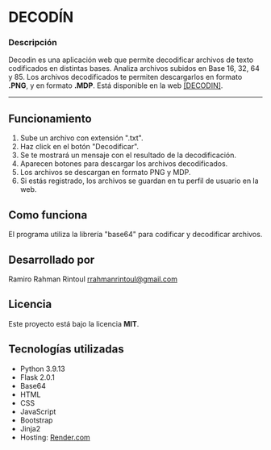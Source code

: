 # DECODÍN

### Descripción
Decodin es una aplicación web que permite decodificar archivos de texto codificados en distintas bases.
Analiza archivos subidos en Base 16, 32, 64 y 85.
Los archivos decodificados te permiten descargarlos en formato **.PNG**, y en formato **.MDP**.
Está disponible en la web [[DECODIN]](https://decodin.onrender.com).

---
## Funcionamiento
1. Sube un archivo con extensión ".txt".
2. Haz click en el botón "Decodificar".
3. Se te mostrará un mensaje con el resultado de la decodificación.
4. Aparecen botones para descargar los archivos decodificados.
5. Los archivos se descargan en formato PNG y MDP.
6. Si estás registrado, los archivos se guardan en tu perfil de usuario en la web.
## Como funciona
El programa utiliza la librería "base64" para codificar y decodificar archivos.
## Desarrollado por
Ramiro Rahman Rintoul <rrahmanrintoul@gmail.com>
## Licencia
Este proyecto está bajo la licencia **MIT**.
## Tecnologías utilizadas
- Python 3.9.13
- Flask 2.0.1
- Base64
- HTML
- CSS
- JavaScript
- Bootstrap
- Jinja2
- Hosting: [Render.com](https://render.com)
